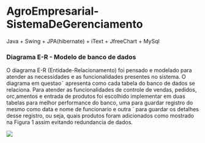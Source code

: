 # AgroEmpresarial-SistemaDeGerenciamento
Java + Swing + JPA(hibernate) + iText + JfreeChart + MySql

### Diagrama E-R - Modelo de banco de dados
O diagrama E-R (Entidade-Relacionamento) foi pensado e modelado para atender
as necessidades e as funcionalidades presentes no sistema. O diagrama em questao˜
apresenta como cada tabela do banco de dados se relaciona.
Para atender as funcionalidades de controle de vendas, pedidos, orc¸amentos e entrada
de produtos foi escolhido implementar em duas tabelas para melhor performance
do banco, uma para guardar registro do mesmo como data e nome de funcionario e outra ´
para guardar os detalhes desse registro, ou seja, quais produtos foram adicionados como
mostrado na Figura 1 assim evitando redundancia de dados. 

<img src="https://uploaddeimagens.com.br/images/000/872/063/original/1.png?1490623965">
